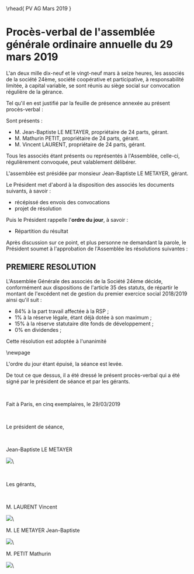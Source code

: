 \rhead{ PV AG Mars 2019 }

# Procès-verbal de l'assemblée générale ordinaire annuelle du 29 mars 2019

L'an deux mille dix-neuf et le vingt-neuf mars à seize heures, les associés de la société 24ème, société coopérative et participative, à responsabilité limitée, à capital variable, se sont réunis au siège social sur convocation régulière de la gérance.

Tel qu'il en est justifié par la feuille de présence annexée au présent
procès-verbal :

Sont présents :

- M. Jean-Baptiste LE METAYER, propriétaire de 24 parts, gérant.
- M. Mathurin PETIT, propriétaire de 24 parts, gérant.
- M. Vincent LAURENT, propriétaire de 24 parts, gérant.

Tous les associés étant présents ou représentés à l'Assemblée, celle-ci, régulièrement convoquée, peut valablement délibérer.

L'assemblée est présidée par monsieur Jean-Baptiste LE METAYER, gérant.

Le Président met d'abord à la disposition des associés les documents
suivants, à savoir :

- récépissé des envois des convocations
- projet de résolution

Puis le Président rappelle l'**ordre du jour**, à savoir :

- Répartition du résultat

Après discussion sur ce point, et plus personne ne demandant la parole, le Président soumet à l'approbation de l'Assemblée les résolutions suivantes :

## PREMIERE RESOLUTION

L'Assemblée Générale des associés de la Société 24ème décide, conformément aux dispositions de l'article 35 des statuts, de répartir le montant de l'excédent net de gestion du premier exercice social 2018/2019 ainsi qu'il suit :

- 84% à la part travail affectée à la RSP ;
- 1% à la réserve légale, étant déjà dotée à son maximum ;
- 15% à la réserve statutaire dite fonds de développement ;
- 0% en dividendes ;

Cette résolution est adoptée à l'unanimité

\newpage

L'ordre du jour étant épuisé, la séance est levée.

De tout ce que dessus, il a été dressé le présent procès-verbal qui a
été signé par le président de séance et par les gérants.

&nbsp;

Fait à Paris, en cinq exemplaires, le 29/03/2019

&nbsp;

Le président de séance,

&nbsp;

Jean-Baptiste LE METAYER

![](images/signature_lu_approuve_2.jpg)\

&nbsp;

Les gérants,

&nbsp;

M. LAURENT Vincent

![](images/signature_lu_approuve_1.jpg)\

M. LE METAYER Jean-Baptiste

![](images/signature_lu_approuve_2.jpg)\

M. PETIT Mathurin

![](images/signature_lu_approuve_3.jpg)\
